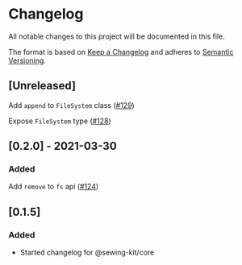 # Changelog

All notable changes to this project will be documented in this file.

The format is based on [Keep a Changelog](http://keepachangelog.com/en/1.0.0/)
and adheres to [Semantic Versioning](http://semver.org/spec/v2.0.0.html).

## [Unreleased]

Add `append` to `FileSystem` class ([#129](https://github.com/Shopify/sewing-kit-next/pull/129))

Expose `FileSystem` type ([#128](https://github.com/Shopify/sewing-kit-next/pull/128))

## [0.2.0] - 2021-03-30

### Added

Add `remove` to `fs` api ([#124](https://github.com/Shopify/sewing-kit-next/pull/124))

## [0.1.5]

### Added

- Started changelog for @sewing-kit/core
